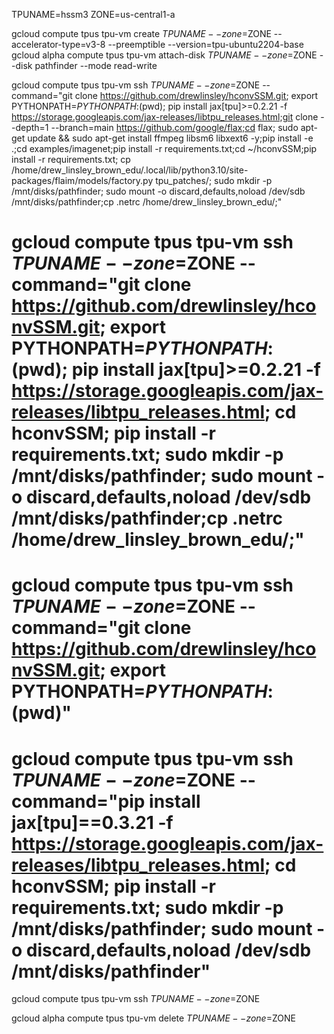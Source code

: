 TPUNAME=hssm3
ZONE=us-central1-a

gcloud compute tpus tpu-vm create $TPUNAME --zone=$ZONE --accelerator-type=v3-8 --preemptible --version=tpu-ubuntu2204-base
gcloud alpha compute tpus tpu-vm attach-disk $TPUNAME --zone=$ZONE --disk pathfinder --mode read-write


gcloud compute tpus tpu-vm ssh $TPUNAME --zone=$ZONE --command="git clone https://github.com/drewlinsley/hconvSSM.git; export PYTHONPATH=$PYTHONPATH:$(pwd); pip install jax[tpu]>=0.2.21 -f https://storage.googleapis.com/jax-releases/libtpu_releases.html;git clone --depth=1 --branch=main https://github.com/google/flax;cd flax; sudo apt-get update && sudo apt-get install ffmpeg libsm6 libxext6  -y;pip install -e .;cd examples/imagenet;pip install -r requirements.txt;cd ~/hconvSSM;pip install -r requirements.txt; cp /home/drew_linsley_brown_edu/.local/lib/python3.10/site-packages/flaim/models/factory.py tpu_patches/; sudo mkdir -p /mnt/disks/pathfinder; sudo mount -o discard,defaults,noload  /dev/sdb /mnt/disks/pathfinder;cp .netrc /home/drew_linsley_brown_edu/;"

# gcloud compute tpus tpu-vm ssh $TPUNAME --zone=$ZONE --command="git clone https://github.com/drewlinsley/hconvSSM.git; export PYTHONPATH=$PYTHONPATH:$(pwd); pip install jax[tpu]>=0.2.21 -f https://storage.googleapis.com/jax-releases/libtpu_releases.html; cd hconvSSM; pip install -r requirements.txt; sudo mkdir -p /mnt/disks/pathfinder; sudo mount -o discard,defaults,noload  /dev/sdb /mnt/disks/pathfinder;cp .netrc /home/drew_linsley_brown_edu/;"

# gcloud compute tpus tpu-vm ssh $TPUNAME --zone=$ZONE --command="git clone https://github.com/drewlinsley/hconvSSM.git; export PYTHONPATH=$PYTHONPATH:$(pwd)"
# gcloud compute tpus tpu-vm ssh $TPUNAME --zone=$ZONE --command="pip install jax[tpu]==0.3.21 -f https://storage.googleapis.com/jax-releases/libtpu_releases.html; cd hconvSSM; pip install -r requirements.txt; sudo mkdir -p /mnt/disks/pathfinder; sudo mount -o discard,defaults,noload  /dev/sdb /mnt/disks/pathfinder"

gcloud compute tpus tpu-vm ssh $TPUNAME --zone=$ZONE

gcloud alpha compute tpus tpu-vm delete $TPUNAME --zone=$ZONE

